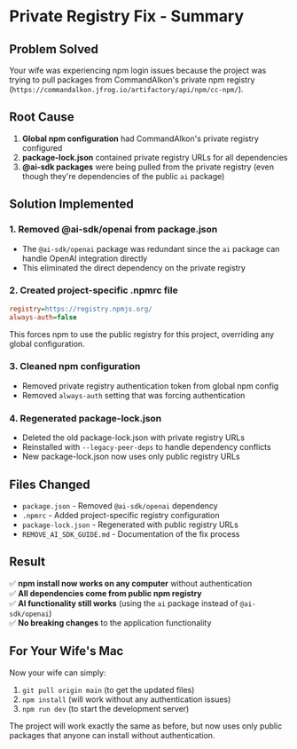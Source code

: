 # Private Registry Fix - Summary

## Problem Solved
Your wife was experiencing npm login issues because the project was trying to pull packages from CommandAlkon's private npm registry (`https://commandalkon.jfrog.io/artifactory/api/npm/cc-npm/`).

## Root Cause
1. **Global npm configuration** had CommandAlkon's private registry configured
2. **package-lock.json** contained private registry URLs for all dependencies
3. **@ai-sdk packages** were being pulled from the private registry (even though they're dependencies of the public `ai` package)

## Solution Implemented

### 1. Removed @ai-sdk/openai from package.json
- The `@ai-sdk/openai` package was redundant since the `ai` package can handle OpenAI integration directly
- This eliminated the direct dependency on the private registry

### 2. Created project-specific .npmrc file
```ini
registry=https://registry.npmjs.org/
always-auth=false
```
This forces npm to use the public registry for this project, overriding any global configuration.

### 3. Cleaned npm configuration
- Removed private registry authentication token from global npm config
- Removed `always-auth` setting that was forcing authentication

### 4. Regenerated package-lock.json
- Deleted the old package-lock.json with private registry URLs
- Reinstalled with `--legacy-peer-deps` to handle dependency conflicts
- New package-lock.json now uses only public registry URLs

## Files Changed
- `package.json` - Removed `@ai-sdk/openai` dependency
- `.npmrc` - Added project-specific registry configuration
- `package-lock.json` - Regenerated with public registry URLs
- `REMOVE_AI_SDK_GUIDE.md` - Documentation of the fix process

## Result
✅ **npm install now works on any computer** without authentication  
✅ **All dependencies come from public npm registry**  
✅ **AI functionality still works** (using the `ai` package instead of `@ai-sdk/openai`)  
✅ **No breaking changes** to the application functionality  

## For Your Wife's Mac
Now your wife can simply:
1. `git pull origin main` (to get the updated files)
2. `npm install` (will work without any authentication issues)
3. `npm run dev` (to start the development server)

The project will work exactly the same as before, but now uses only public packages that anyone can install without authentication. 